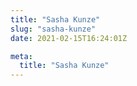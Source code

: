 ```yaml
---
title: "Sasha Kunze"
slug: "sasha-kunze"
date: 2021-02-15T16:24:01Z

meta:
  title: "Sasha Kunze"
---
```


